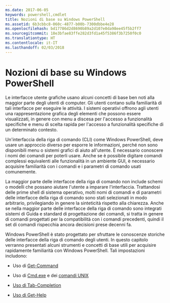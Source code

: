 ```yaml
---
ms.date: 2017-06-05
keywords: powershell,cmdlet
title: Nozioni di base su Windows PowerShell
ms.assetid: 6b3cbbc8-060c-4877-b00b-7300dbbe4e28
ms.openlocfilehash: bd17786d2d8690b89a2d107e0da98ee45f5b2ff7
ms.sourcegitcommit: 18e3bfae83ffe282d3fd1a45f5386f3b7250f0c0
ms.translationtype: HT
ms.contentlocale: it-IT
ms.lasthandoff: 02/03/2018
---
```

# <a name="windows-powershell-basics"></a>Nozioni di base su Windows PowerShell
Le interfacce utente grafiche usano alcuni concetti di base ben noti alla maggior parte degli utenti di computer. Gli utenti contano sulla familiarità di tali interfacce per eseguire le attività. I sistemi operativi offrono agli utenti una rappresentazione grafica degli elementi che possono essere visualizzati, in genere con menu a discesa per l'accesso a funzionalità specifiche e menu di scelta rapida per l'accesso a funzionalità specifiche di un determinato contesto.

Un'interfaccia della riga di comando (CLI) come Windows PowerShell, deve usare un approccio diverso per esporre le informazioni, perché non sono disponibili menu o sistemi grafici di aiuto all'utente. È necessario conoscere i nomi dei comandi per poterli usare. Anche se è possibile digitare comandi complessi equivalenti alle funzionalità in un ambiente GUI, è necessario acquisire familiarità con i comandi e i parametri di comando usati comunemente.

La maggior parte delle interfacce della riga di comando non include schemi o modelli che possano aiutare l'utente a imparare l'interfaccia. Trattandosi delle prime shell di sistema operativo, molti nomi di comandi e di parametri delle interfacce della riga di comando sono stati selezionati in modo arbitrario, privilegiando in genere la sinteticità rispetto alla chiarezza. Anche se nella maggior parte delle interfacce della riga di comando sono integrati sistemi di Guida e standard di progettazione dei comandi, si tratta in genere di comandi progettati per la compatibilità con i comandi precedenti, quindi il set di comandi rispecchia ancora decisioni prese decenni fa.

Windows PowerShell è stato progettato per sfruttare le conoscenze storiche delle interfacce della riga di comando degli utenti. In questo capitolo verranno presentati alcuni strumenti e concetti di base utili per acquisire rapidamente familiarità con Windows PowerShell. Tali impostazioni includono:

- Uso di [Get-Command](/powershell/module/Microsoft.PowerShell.Core/get-command)

- Uso di [Cmd.exe](/windows-server/administration/windows-commands/cmd) e dei [comandi UNIX](/windows/wsl/reference)

- [Uso di Tab-Completion](../../core-powershell/console/using-tab-expansion.md)

- [Uso di Get-Help](./getting-detailed-help-information.md)
